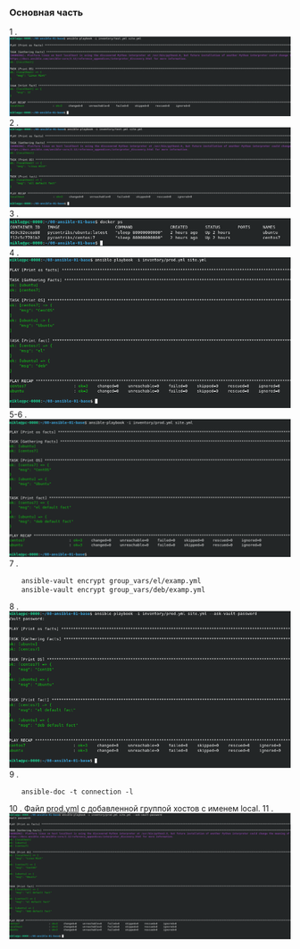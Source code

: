 ###  Основная часть
1 . ![](img/1.png)
2 . ![](img/2.png)
3 . ![](img/3.png)
4 . ![](img/4.png)
5-6 . ![](img/6.png)
7 . 
```
   ansible-vault encrypt group_vars/el/examp.yml
   ansible-vault encrypt group_vars/deb/examp.yml
```
8 . ![](img/8.png)
9 . 
```
   ansible-doc -t connection -l
```
10 . Файл [prod.yml](https://github.com/MPruts/08-ansible-01-base/blob/bbf37dff5108134e55528d9474748528a000a543/inventory/prod.yml#L10) с добавленной группой хостов с именем local.
11 . ![](img/11.png)